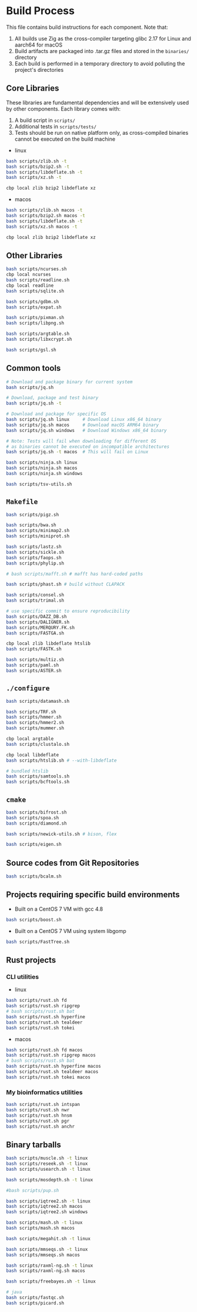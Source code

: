 # Build Process

This file contains build instructions for each component. Note that:

1. All builds use Zig as the cross-compiler targeting glibc 2.17 for Linux and aarch64 for macOS
2. Build artifacts are packaged into .tar.gz files and stored in the `binaries/` directory
3. Each build is performed in a temporary directory to avoid polluting the project's directories

## Core Libraries

These libraries are fundamental dependencies and will be extensively used by other components. Each library comes with:
1. A build script in `scripts/`
2. Additional tests in `scripts/tests/`
3. Tests should be run on native platform only, as cross-compiled binaries cannot be executed on the build machine

* linux

```bash
bash scripts/zlib.sh -t
bash scripts/bzip2.sh -t
bash scripts/libdeflate.sh -t
bash scripts/xz.sh -t

cbp local zlib bzip2 libdeflate xz

```

* macos

```bash
bash scripts/zlib.sh macos -t
bash scripts/bzip2.sh macos -t
bash scripts/libdeflate.sh -t
bash scripts/xz.sh macos -t

cbp local zlib bzip2 libdeflate xz

```

## Other Libraries

```bash
bash scripts/ncurses.sh
cbp local ncurses
bash scripts/readline.sh
cbp local readline
bash scripts/sqlite.sh

bash scripts/gdbm.sh
bash scripts/expat.sh

bash scripts/pixman.sh
bash scripts/libpng.sh

bash scripts/argtable.sh
bash scripts/libxcrypt.sh

bash scripts/gsl.sh

```

## Common tools

```bash
# Download and package binary for current system
bash scripts/jq.sh

# Download, package and test binary
bash scripts/jq.sh -t

# Download and package for specific OS
bash scripts/jq.sh linux     # Download Linux x86_64 binary
bash scripts/jq.sh macos     # Download macOS ARM64 binary
bash scripts/jq.sh windows   # Download Windows x86_64 binary

# Note: Tests will fail when downloading for different OS
# as binaries cannot be executed on incompatible architectures
bash scripts/jq.sh -t macos  # This will fail on Linux

```

```bash
bash scripts/ninja.sh linux  
bash scripts/ninja.sh macos  
bash scripts/ninja.sh windows  

bash scripts/tsv-utils.sh

```

## `Makefile`

```bash
bash scripts/pigz.sh

bash scripts/bwa.sh
bash scripts/minimap2.sh
bash scripts/miniprot.sh

bash scripts/lastz.sh
bash scripts/sickle.sh
bash scripts/faops.sh
bash scripts/phylip.sh

# bash scripts/mafft.sh # mafft has hard-coded paths

bash scripts/phast.sh # build without CLAPACK

bash scripts/consel.sh
bash scripts/trimal.sh

# use specific commit to ensure reproducibility
bash scripts/DAZZ_DB.sh
bash scripts/DALIGNER.sh
bash scripts/MERQURY.FK.sh
bash scripts/FASTGA.sh

cbp local zlib libdeflate htslib
bash scripts/FASTK.sh

bash scripts/multiz.sh
bash scripts/paml.sh
bash scripts/ASTER.sh

```

## `./configure`

```bash
bash scripts/datamash.sh

bash scripts/TRF.sh
bash scripts/hmmer.sh
bash scripts/hmmer2.sh
bash scripts/mummer.sh

cbp local argtable
bash scripts/clustalo.sh

cbp local libdeflate
bash scripts/htslib.sh # --with-libdeflate

# bundled htslib
bash scripts/samtools.sh
bash scripts/bcftools.sh

```

## `cmake`

```bash
bash scripts/bifrost.sh
bash scripts/spoa.sh
bash scripts/diamond.sh

bash scripts/newick-utils.sh # bison, flex

bash scripts/eigen.sh

```

## Source codes from Git Repositories

```bash
bash scripts/bcalm.sh

```

## Projects requiring specific build environments

* Built on a CentOS 7 VM with gcc 4.8

```bash
bash scripts/boost.sh

```

* Built on a CentOS 7 VM using system libgomp

```bash
bash scripts/FastTree.sh

```

## Rust projects

### CLI utilities

* linux

```bash
bash scripts/rust.sh fd
bash scripts/rust.sh ripgrep
# bash scripts/rust.sh bat
bash scripts/rust.sh hyperfine
bash scripts/rust.sh tealdeer
bash scripts/rust.sh tokei

```

* macos

```bash
bash scripts/rust.sh fd macos
bash scripts/rust.sh ripgrep macos
# bash scripts/rust.sh bat
bash scripts/rust.sh hyperfine macos
bash scripts/rust.sh tealdeer macos
bash scripts/rust.sh tokei macos

```

### My bioinformatics utilities

```bash
bash scripts/rust.sh intspan
bash scripts/rust.sh nwr
bash scripts/rust.sh hnsm
bash scripts/rust.sh pgr
bash scripts/rust.sh anchr

```

## Binary tarballs

```bash
bash scripts/muscle.sh -t linux
bash scripts/reseek.sh -t linux
bash scripts/usearch.sh -t linux

bash scripts/mosdepth.sh -t linux

#bash scripts/pup.sh

bash scripts/iqtree2.sh -t linux
bash scripts/iqtree2.sh macos
bash scripts/iqtree2.sh windows

bash scripts/mash.sh -t linux
bash scripts/mash.sh macos

bash scripts/megahit.sh -t linux

bash scripts/mmseqs.sh -t linux
bash scripts/mmseqs.sh macos

bash scripts/raxml-ng.sh -t linux
bash scripts/raxml-ng.sh macos

bash scripts/freebayes.sh -t linux

# java
bash scripts/fastqc.sh
bash scripts/picard.sh

```
